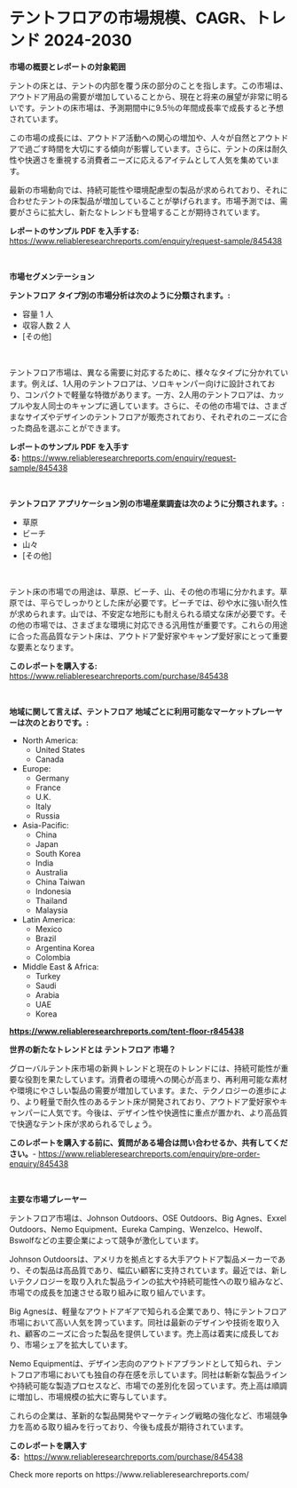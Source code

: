 <p><h1>テントフロアの市場規模、CAGR、トレンド 2024-2030</h1></p><p><strong>市場の概要とレポートの対象範囲</strong></p>
<p><p>テントの床とは、テントの内部を覆う床の部分のことを指します。この市場は、アウトドア用品の需要が増加していることから、現在と将来の展望が非常に明るいです。テントの床市場は、予測期間中に9.5％の年間成長率で成長すると予想されています。</p><p>この市場の成長には、アウトドア活動への関心の増加や、人々が自然とアウトドアで過ごす時間を大切にする傾向が影響しています。さらに、テントの床は耐久性や快適さを重視する消費者ニーズに応えるアイテムとして人気を集めています。</p><p>最新の市場動向では、持続可能性や環境配慮型の製品が求められており、それに合わせたテントの床製品が増加していることが挙げられます。市場予測では、需要がさらに拡大し、新たなトレンドも登場することが期待されています。</p></p>
<p><strong>レポートのサンプル PDF を入手する:</strong> <a href="https://www.reliableresearchreports.com/enquiry/request-sample/845438">https://www.reliableresearchreports.com/enquiry/request-sample/845438</a></p>
<p>&nbsp;</p>
<p><strong>市場セグメンテーション</strong></p>
<p><strong>テントフロア タイプ別の市場分析は次のように分類されます。:</strong></p>
<p><ul><li>容量 1 人</li><li>収容人数 2 人</li><li>[その他]</li></ul></p>
<p>&nbsp;</p>
<p><p>テントフロア市場は、異なる需要に対応するために、様々なタイプに分かれています。例えば、1人用のテントフロアは、ソロキャンパー向けに設計されており、コンパクトで軽量な特徴があります。一方、2人用のテントフロアは、カップルや友人同士のキャンプに適しています。さらに、その他の市場では、さまざまなサイズやデザインのテントフロアが販売されており、それぞれのニーズに合った商品を選ぶことができます。</p></p>
<p><strong>レポートのサンプル PDF を入手する:</strong>&nbsp;<a href="https://www.reliableresearchreports.com/enquiry/request-sample/845438">https://www.reliableresearchreports.com/enquiry/request-sample/845438</a></p>
<p>&nbsp;</p>
<p><strong> テントフロア アプリケーション別の市場産業調査は次のように分類されます。:</strong></p>
<p><ul><li>草原</li><li>ビーチ</li><li>山々</li><li>[その他]</li></ul></p>
<p>&nbsp;</p>
<p><p>テント床の市場での用途は、草原、ビーチ、山、その他の市場に分かれます。草原では、平らでしっかりとした床が必要です。ビーチでは、砂や水に強い耐久性が求められます。山では、不安定な地形にも耐えられる頑丈な床が必要です。その他の市場では、さまざまな環境に対応できる汎用性が重要です。これらの用途に合った高品質なテント床は、アウトドア愛好家やキャンプ愛好家にとって重要な要素となります。</p></p>
<p><strong>このレポートを購入する:</strong>&nbsp; <a href="https://www.reliableresearchreports.com/purchase/845438">https://www.reliableresearchreports.com/purchase/845438</a></p>
<p>&nbsp;</p>
<p><strong>地域に関して言えば、テントフロア 地域ごとに利用可能なマーケットプレーヤーは次のとおりです。:</strong></p>
<p><ul>
    <li>
        North America:
        <ul>
            <li>United States</li>
            <li>Canada</li>
        </ul>
    </li>
    <li>
        Europe:
        <ul>
            <li>Germany</li>
            <li>France</li>
            <li>U.K.</li>
            <li>Italy</li>
            <li>Russia</li>
        </ul>
    </li>
    <li>
        Asia-Pacific:
        <ul>
            <li>China</li>
            <li>Japan</li>
            <li>South Korea</li>
            <li>India</li>
            <li>Australia</li>
            <li>China Taiwan</li>
            <li>Indonesia</li>
            <li>Thailand</li>
            <li>Malaysia</li>
        </ul>
    </li>
    <li>
        Latin America:
        <ul>
            <li>Mexico</li>
            <li>Brazil</li>
            <li>Argentina Korea</li>
            <li>Colombia</li>
        </ul>
    </li>
    <li>
        Middle East & Africa:
        <ul>
            <li>Turkey</li>
            <li>Saudi</li>
            <li>Arabia</li>
            <li>UAE</li>
            <li>Korea</li>
        </ul>
    </li>
    </ul></p>
<p><strong><a href="https://www.reliableresearchreports.com/tent-floor-r845438">https://www.reliableresearchreports.com/tent-floor-r845438</a></strong>&nbsp;</p>
<p><strong>世界の新たなトレンドとは テントフロア 市場？</strong></p>
<p><p>グローバルテント床市場の新興トレンドと現在のトレンドには、持続可能性が重要な役割を果たしています。消費者の環境への関心が高まり、再利用可能な素材や環境にやさしい製品の需要が増加しています。また、テクノロジーの進歩により、より軽量で耐久性のあるテント床が開発されており、アウトドア愛好家やキャンパーに人気です。今後は、デザイン性や快適性に重点が置かれ、より高品質で快適なテント床が求められるでしょう。</p></p>
<p><strong>このレポートを購入する前に、質問がある場合は問い合わせるか、共有してください。</strong>- <a href="https://www.reliableresearchreports.com/enquiry/pre-order-enquiry/845438">https://www.reliableresearchreports.com/enquiry/pre-order-enquiry/845438</a></p>
<p>&nbsp;</p>
<p><strong>主要な市場プレーヤー</strong></p>
<p><p>テントフロア市場は、Johnson Outdoors、OSE Outdoors、Big Agnes、Exxel Outdoors、Nemo Equipment、Eureka Camping、Wenzelco、Hewolf、Bswolfなどの主要企業によって競争が激化しています。</p><p>Johnson Outdoorsは、アメリカを拠点とする大手アウトドア製品メーカーであり、その製品は高品質であり、幅広い顧客に支持されています。最近では、新しいテクノロジーを取り入れた製品ラインの拡大や持続可能性への取り組みなど、市場での成長を加速させる取り組みに取り組んでいます。</p><p>Big Agnesは、軽量なアウトドアギアで知られる企業であり、特にテントフロア市場において高い人気を誇っています。同社は最新のデザインや技術を取り入れ、顧客のニーズに合った製品を提供しています。売上高は着実に成長しており、市場シェアを拡大しています。</p><p>Nemo Equipmentは、デザイン志向のアウトドアブランドとして知られ、テントフロア市場においても独自の存在感を示しています。同社は斬新な製品ラインや持続可能な製造プロセスなど、市場での差別化を図っています。売上高は順調に増加し、市場規模の拡大に寄与しています。</p><p>これらの企業は、革新的な製品開発やマーケティング戦略の強化など、市場競争力を高める取り組みを行っており、今後も成長が期待されています。</p></p>
<p><strong>このレポートを購入する:</strong>&nbsp;&nbsp;<a href="https://www.reliableresearchreports.com/purchase/845438">https://www.reliableresearchreports.com/purchase/845438</a></p>
<p>Check more reports on https://www.reliableresearchreports.com/</p>